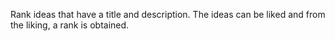 Rank ideas that have a title and description. The ideas can be
liked and from the liking, a rank is obtained.
